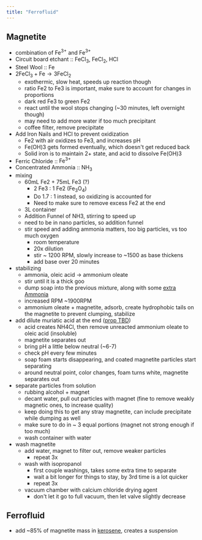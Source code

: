 ```yaml
---
title: "Ferrofluid"
---
```

## Magnetite
- combination of $\text{Fe}^{3+}$ and $\text{Fe}^{3+}$
- Circuit board etchant :: $\text{FeCl}_3$, $\text{FeCl}_2$, $\text{HCl}$
- Steel Wool :: $\text{Fe}$
- $2\text{FeCl}_3+\text{Fe}\rightarrow3\text{FeCl}_2$
	- exothermic, slow heat, speeds up reaction though
	- ratio Fe2 to Fe3 is important, make sure to account for changes in proportions
	- dark red Fe3 to green Fe2
	- react until the wool stops changing (~30 minutes, left overnight though)
	- may need to add more water if too much precipitant
	- coffee filter, remove precipitate
- Add Iron Nails and HCl to prevent oxidization
	- Fe2 with air oxidizes to Fe3, and increases pH
	- Fe(OH)3 gets formed eventually, which doesn't get reduced back
	- Solid iron is to maintain 2+ state, and acid to dissolve Fe(OH)3
- Ferric Chloride :: $\text{Fe}^{3+}$
- Concentrated Ammonia :: $\text{NH}_3$
- mixing
	- 60mL Fe2 + 75mL Fe3 (?)
		- 2 Fe3 : 1 Fe2 ($\text{Fe}_3\text{O}_4$)
		- Do 1.7 : 1 instead, so oxidizing is accounted for
		- Need to make sure to remove excess Fe2 at the end
	- 3L container
	- Addition Funnel of NH3, stirring to speed up
	- need to be in nano particles, so addition funnel
	- stir speed and adding ammonia matters, too big particles, vs too much oxygen
		- room temperature
		- 20x dilution
		- stir ~ 1200 RPM, slowly increase to ~1500 as base thickens
		- add base over 20 minutes
- stabilizing
	- ammonia, oleic acid -> ammonium oleate
	- stir until it is a thick goo
	- dump soap into the previous mixture, along with some <u>extra Ammonia</u>
	- increased RPM ~1900RPM
	- ammonium oleate + magnetite, adsorb, create hydrophobic tails on the magnetite to prevent clumping, stabilize
- add dilute muriatic acid at the end (<u>prop TBD</u>)
	- acid creates NH4Cl, then remove unreacted ammonium oleate to oleic acid (insoluble)
	- magnetite separates out
	- bring pH a little below neutral (~6-7)
	- check pH every few minutes
	- soap foam starts disappearing, and coated magnetite particles start separating
	- around neutral point, color changes, foam turns white, magnetite separates out
- separate particles from solution
	- rubbing alcohol + magnet
	- decant water, pull out particles with magnet (fine to remove weakly magnetic ones, to increase quality)
	- keep doing this to get any stray magnetite, can include precipitate while dumping as well
	- make sure to do in ~ 3 equal portions (magnet not strong enough if too much)
	- wash container with water
- wash magnetite
	- add water, magnet to filter out, remove weaker particles
		- repeat 3x
	- wash with isopropanol
		- first couple washings, takes some extra time to separate
		- wait a bit longer for things to stay, by 3rd time is a lot quicker
		- repeat 3x
	- vacuum chamber with calcium chloride drying agent
		- don't let it go to full vacuum, then let valve slightly decrease
## Ferrofluid
- add ~85% of magnetite mass in <u>kerosene</u>, creates a suspension